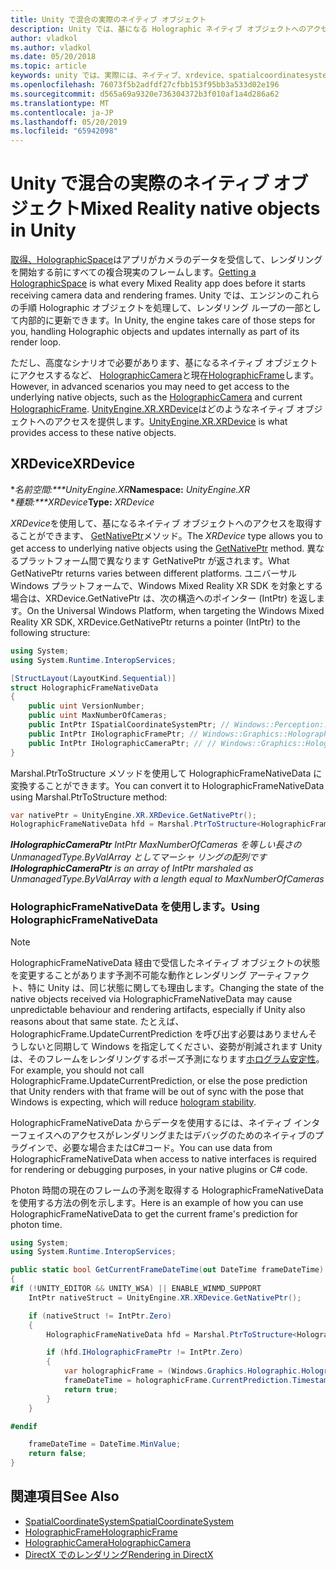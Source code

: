 ```yaml
---
title: Unity で混合の実際のネイティブ オブジェクト
description: Unity では、基になる Holographic ネイティブ オブジェクトへのアクセスを取得します。
author: vladkol
ms.author: vladkol
ms.date: 05/20/2018
ms.topic: article
keywords: unity では、実際には、ネイティブ、xrdevice、spatialcoordinatesystem、holographicframe、holographiccamera、ispatialcoordinatesystem、iholographicframe、iholographiccamera、getnativeptr の混在
ms.openlocfilehash: 76073f5b2adfdf27cfbb153f95bb3a533d02e196
ms.sourcegitcommit: d565a69a9320e736304372b3f010af1a4d286a62
ms.translationtype: MT
ms.contentlocale: ja-JP
ms.lasthandoff: 05/20/2019
ms.locfileid: "65942098"
---
```

# <a name="mixed-reality-native-objects-in-unity"></a><span data-ttu-id="656e9-104">Unity で混合の実際のネイティブ オブジェクト</span><span class="sxs-lookup"><span data-stu-id="656e9-104">Mixed Reality native objects in Unity</span></span>

<span data-ttu-id="656e9-105">[取得、HolographicSpace](getting-a-holographicspace.md)はアプリがカメラのデータを受信して、レンダリングを開始する前にすべての複合現実のフレームします。</span><span class="sxs-lookup"><span data-stu-id="656e9-105">[Getting a HolographicSpace](getting-a-holographicspace.md) is what every Mixed Reality app does before it starts receiving camera data and rendering frames.</span></span> <span data-ttu-id="656e9-106">Unity では、エンジンのこれらの手順 Holographic オブジェクトを処理して、レンダリング ループの一部として内部的に更新できます。</span><span class="sxs-lookup"><span data-stu-id="656e9-106">In Unity, the engine takes care of those steps for you, handling Holographic objects and updates internally as part of its render loop.</span></span>

<span data-ttu-id="656e9-107">ただし、高度なシナリオで必要があります、基になるネイティブ オブジェクトにアクセスするなど、 <a href="https://docs.microsoft.com/uwp/api/windows.graphics.holographic.holographiccamera" target="_blank">HolographicCamera</a>と現在<a href="https://docs.microsoft.com/uwp/api/windows.graphics.holographic.holographicframe" target="_blank">HolographicFrame</a>します。</span><span class="sxs-lookup"><span data-stu-id="656e9-107">However, in advanced scenarios you may need to get access to the underlying native objects, such as the <a href="https://docs.microsoft.com/uwp/api/windows.graphics.holographic.holographiccamera" target="_blank">HolographicCamera</a> and current <a href="https://docs.microsoft.com/uwp/api/windows.graphics.holographic.holographicframe" target="_blank">HolographicFrame</a>.</span></span> <span data-ttu-id="656e9-108"><a href="https://docs.unity3d.com/ScriptReference/XR.XRDevice.html" target="_blank">UnityEngine.XR.XRDevice</a>はどのようなネイティブ オブジェクトへのアクセスを提供します。</span><span class="sxs-lookup"><span data-stu-id="656e9-108"><a href="https://docs.unity3d.com/ScriptReference/XR.XRDevice.html" target="_blank">UnityEngine.XR.XRDevice</a> is what provides access to these native objects.</span></span>

## <a name="xrdevice"></a><span data-ttu-id="656e9-109">XRDevice</span><span class="sxs-lookup"><span data-stu-id="656e9-109">XRDevice</span></span> 

<span data-ttu-id="656e9-110">\**名前空間:\*\*\*UnityEngine.XR*</span><span class="sxs-lookup"><span data-stu-id="656e9-110">**Namespace:** *UnityEngine.XR*</span></span><br>
<span data-ttu-id="656e9-111">\**種類:\*\*\*XRDevice*</span><span class="sxs-lookup"><span data-stu-id="656e9-111">**Type:** *XRDevice*</span></span>

<span data-ttu-id="656e9-112">*XRDevice*を使用して、基になるネイティブ オブジェクトへのアクセスを取得することができます、 <a href="https://docs.unity3d.com/ScriptReference/XR.XRDevice.GetNativePtr.html" target="_blank">GetNativePtr</a>メソッド。</span><span class="sxs-lookup"><span data-stu-id="656e9-112">The *XRDevice* type allows you to get access to underlying native objects using the <a href="https://docs.unity3d.com/ScriptReference/XR.XRDevice.GetNativePtr.html" target="_blank">GetNativePtr</a> method.</span></span> <span data-ttu-id="656e9-113">異なるプラットフォーム間で異なります GetNativePtr が返されます。</span><span class="sxs-lookup"><span data-stu-id="656e9-113">What GetNativePtr returns varies between different platforms.</span></span> <span data-ttu-id="656e9-114">ユニバーサル Windows プラットフォームで、Windows Mixed Reality XR SDK を対象とする場合は、XRDevice.GetNativePtr は、次の構造へのポインター (IntPtr) を返します。</span><span class="sxs-lookup"><span data-stu-id="656e9-114">On the Universal Windows Platform, when targeting the Windows Mixed Reality XR SDK, XRDevice.GetNativePtr returns a pointer (IntPtr) to the following structure:</span></span> 

```cs
using System;
using System.Runtime.InteropServices;

[StructLayout(LayoutKind.Sequential)]
struct HolographicFrameNativeData
{
    public uint VersionNumber;
    public uint MaxNumberOfCameras;
    public IntPtr ISpatialCoordinateSystemPtr; // Windows::Perception::Spatial::ISpatialCoordinateSystem
    public IntPtr IHolographicFramePtr; // Windows::Graphics::Holographic::IHolographicFrame 
    public IntPtr IHolographicCameraPtr; // // Windows::Graphics::Holographic::IHolographicCamera
}
```
<span data-ttu-id="656e9-115">Marshal.PtrToStructure メソッドを使用して HolographicFrameNativeData に変換することができます。</span><span class="sxs-lookup"><span data-stu-id="656e9-115">You can convert it to HolographicFrameNativeData using Marshal.PtrToStructure method:</span></span>
```cs
var nativePtr = UnityEngine.XR.XRDevice.GetNativePtr();
HolographicFrameNativeData hfd = Marshal.PtrToStructure<HolographicFrameNativeData>(nativePtr);
```
<span data-ttu-id="656e9-116">***IHolographicCameraPtr** IntPtr MaxNumberOfCameras を等しい長さの UnmanagedType.ByValArray としてマーシャ リングの配列です*</span><span class="sxs-lookup"><span data-stu-id="656e9-116">***IHolographicCameraPtr** is an array of IntPtr marshaled as UnmanagedType.ByValArray with a length equal to MaxNumberOfCameras*</span></span> 


### <a name="using-holographicframenativedata"></a><span data-ttu-id="656e9-117">HolographicFrameNativeData を使用します。</span><span class="sxs-lookup"><span data-stu-id="656e9-117">Using HolographicFrameNativeData</span></span>

> [!NOTE]
> <span data-ttu-id="656e9-118">HolographicFrameNativeData 経由で受信したネイティブ オブジェクトの状態を変更することがあります予測不可能な動作とレンダリング アーティファクト、特に Unity は、同じ状態に関しても理由します。</span><span class="sxs-lookup"><span data-stu-id="656e9-118">Changing the state of the native objects received via HolographicFrameNativeData may cause unpredictable behaviour and rendering artifacts, especially if Unity also reasons about that same state.</span></span>  <span data-ttu-id="656e9-119">たとえば、HolographicFrame.UpdateCurrentPrediction を呼び出す必要はありませんそうしないと同期して Windows を指定してください、姿勢が削減されます Unity は、そのフレームをレンダリングするポーズ予測になります[ホログラム安定性](hologram-stability.md)。</span><span class="sxs-lookup"><span data-stu-id="656e9-119">For example, you should not call HolographicFrame.UpdateCurrentPrediction, or else the pose prediction that Unity renders with that frame will be out of sync with the pose that Windows is expecting, which will reduce [hologram stability](hologram-stability.md).</span></span>

<span data-ttu-id="656e9-120">HolographicFrameNativeData からデータを使用するには、ネイティブ インターフェイスへのアクセスがレンダリングまたはデバッグのためのネイティブのプラグインで、必要な場合またはC#コード。</span><span class="sxs-lookup"><span data-stu-id="656e9-120">You can use data from HolographicFrameNativeData when access to native interfaces is required for rendering or debugging purposes, in your native plugins or C# code.</span></span> 

<span data-ttu-id="656e9-121">Photon 時間の現在のフレームの予測を取得する HolographicFrameNativeData を使用する方法の例を示します。</span><span class="sxs-lookup"><span data-stu-id="656e9-121">Here is an example of how you can use HolographicFrameNativeData to get the current frame's prediction for photon time.</span></span> 
```cs
using System;
using System.Runtime.InteropServices;

public static bool GetCurrentFrameDateTime(out DateTime frameDateTime)
{
#if (!UNITY_EDITOR && UNITY_WSA) || ENABLE_WINMD_SUPPORT
    IntPtr nativeStruct = UnityEngine.XR.XRDevice.GetNativePtr();

    if (nativeStruct != IntPtr.Zero)
    {
        HolographicFrameNativeData hfd = Marshal.PtrToStructure<HolographicFrameNativeData>(nativeStruct);

        if (hfd.IHolographicFramePtr != IntPtr.Zero)
        {
            var holographicFrame = (Windows.Graphics.Holographic.HolographicFrame)Marshal.GetObjectForIUnknown(hfd.IHolographicFramePtr);
            frameDateTime = holographicFrame.CurrentPrediction.Timestamp.TargetTime.DateTime;
            return true;
        }
    }

#endif

    frameDateTime = DateTime.MinValue;
    return false;
}

```

## <a name="see-also"></a><span data-ttu-id="656e9-122">関連項目</span><span class="sxs-lookup"><span data-stu-id="656e9-122">See Also</span></span>
* <span data-ttu-id="656e9-123"><a href="https://docs.microsoft.com/uwp/api/windows.perception.spatial.spatialcoordinatesystem" target="_blank">SpatialCoordinateSystem</a></span><span class="sxs-lookup"><span data-stu-id="656e9-123"><a href="https://docs.microsoft.com/uwp/api/windows.perception.spatial.spatialcoordinatesystem" target="_blank">SpatialCoordinateSystem</a></span></span>
* <span data-ttu-id="656e9-124"><a href="https://docs.microsoft.com/uwp/api/windows.graphics.holographic.holographicframe" target="_blank">HolographicFrame</a></span><span class="sxs-lookup"><span data-stu-id="656e9-124"><a href="https://docs.microsoft.com/uwp/api/windows.graphics.holographic.holographicframe" target="_blank">HolographicFrame</a></span></span>
* <span data-ttu-id="656e9-125"><a href="https://docs.microsoft.com/uwp/api/windows.graphics.holographic.holographiccamera" target="_blank">HolographicCamera</a></span><span class="sxs-lookup"><span data-stu-id="656e9-125"><a href="https://docs.microsoft.com/uwp/api/windows.graphics.holographic.holographiccamera" target="_blank">HolographicCamera</a></span></span>
* [<span data-ttu-id="656e9-126">DirectX でのレンダリング</span><span class="sxs-lookup"><span data-stu-id="656e9-126">Rendering in DirectX</span></span>](rendering-in-directx.md)

